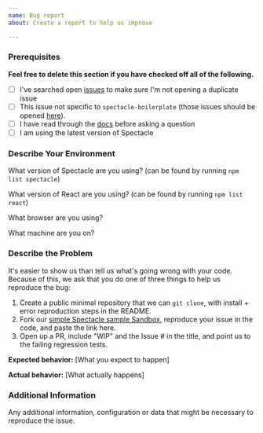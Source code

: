 ```yaml
---
name: Bug report
about: Create a report to help us improve

---
```


<!--

Have you read Formidable's Code of Conduct? By filing an Issue, you are expected to comply with it, including treating everyone with respect: https://github.com/FormidableLabs/spectacle/blob/master/CONTRIBUTING.md#contributor-covenant-code-of-conduct

-->

### Prerequisites

**Feel free to delete this section if you have checked off all of the following.**

- [ ] I've searched open [issues](https://www.github.com/FormidableLabs/spectacle/issues) to make sure I'm not opening a duplicate issue
- [ ] This issue not specific to `spectacle-boilerplate` (those issues should be opened [here](https://github.com/FormidableLabs/spectacle-boilerplate/issues/new)).
- [ ] I have read through the [docs](https://formidable.com/open-source/spectacle/docs/) before asking a question
- [ ] I am using the latest version of Spectacle

### Describe Your Environment

What version of Spectacle are you using? (can be found by running `npm list spectacle`)

What version of React are you using? (can be found by running `npm list react`)

What browser are you using?

What machine are you on?

### Describe the Problem

It's easier to show us than tell us what's going wrong with your code. Because of this, we ask that you do one of three things to help us reproduce the bug:

1. Create a public minimal repository that we can `git clone`, with install + error reproduction steps in the README.
2. Fork our [simple Spectacle sample Sandbox](https://codesandbox.io/s/7wo8xv8nw0), reproduce your issue in the code, and paste the link here.
3. Open up a PR, include "WIP" and the Issue # in the title, and point us to the failing regression tests.

**Expected behavior:** [What you expect to happen]

**Actual behavior:** [What actually happens]

### Additional Information

Any additional information, configuration or data that might be necessary to reproduce the issue.
